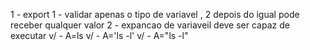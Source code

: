 1 - export 1 - validar apenas o tipo de variavel , 2 depois do igual pode receber qualquer valor
2 - expancao de variaveil deve ser capaz de executar 
	v/ - A=ls
	v/ - A='ls -l'
	v/ - A="ls -l"
